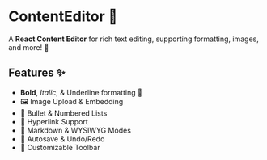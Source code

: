 # ContentEditor 📝

A **React Content Editor** for rich text editing, supporting formatting, images, and more! 🚀

## Features ✨
- **Bold**, *Italic*, & Underline formatting 🎨
- 🖼️ Image Upload & Embedding
- 📌 Bullet & Numbered Lists
- 🔗 Hyperlink Support
- 📝 Markdown & WYSIWYG Modes
- 💾 Autosave & Undo/Redo
- 🎯 Customizable Toolbar